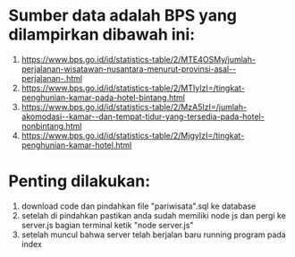 # Sumber data adalah BPS yang dilampirkan dibawah ini:
1. https://www.bps.go.id/id/statistics-table/2/MTE4OSMy/jumlah-perjalanan-wisatawan-nusantara-menurut-provinsi-asal--perjalanan-.html
2. https://www.bps.go.id/id/statistics-table/2/MTIyIzI=/tingkat-penghunian-kamar-pada-hotel-bintang.html
3. https://www.bps.go.id/id/statistics-table/2/MzA5IzI=/jumlah-akomodasi--kamar--dan-tempat-tidur-yang-tersedia-pada-hotel-nonbintang.html
4. https://www.bps.go.id/id/statistics-table/2/MjgyIzI=/tingkat-penghunian-kamar-hotel.html

# Penting dilakukan:
1. download code dan pindahkan file "pariwisata".sql ke database
2. setelah di pindahkan pastikan anda sudah memiliki node js dan pergi ke server.js bagian terminal ketik "node server.js"
3. setelah muncul bahwa server telah berjalan baru running program pada index
